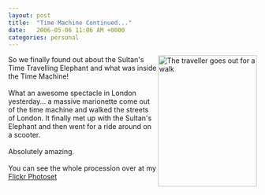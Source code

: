 ```yaml
---
layout: post
title:  "Time Machine Continued..."
date:   2006-05-06 11:06 AM +0000
categories: personal
---
```

<a title="Photo Sharing" href="http://www.flickr.com/photos/markdrew/141329459/" onclick="javascript:urchinTracker ('/outgoing/marionette');"><img width="200" height="267" border="0" align="right" alt="The traveller goes out for a walk" src="http://static.flickr.com/56/141329459_8540c462e4_b.jpg" /></a> So we finally found out about the Sultan's Time Travelling Elephant and what was inside the Time Machine! <br /><br />What an awesome spectacle in London yesterday... a massive marionette come out of the time machine and walked the streets of London. It finally met up with the Sultan's Elephant and then went for a ride around on a scooter. <br /><br />Absolutely amazing.<br /><br />You can see the whole procession over at my <a onclick="javascript:urchinTracker ('/outgoing/sultan_procession');" target="_blank" href="http://www.flickr.com/photos/markdrew/sets/72057594126951873/">Flickr Photoset</a>